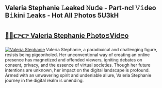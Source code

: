 ## Valeria Stephanie 𝙻eaked 𝙽u𝚍e - Part-ncl 𝚅𝚒deo B𝚒kini 𝙻eaks - Hot All 𝙿hotos 5U3kH

# <h2><a href="http://ld02va.urlbe.top/?page=Valeria+Stephanie">🔗🔗👉👉 Valeria Stephanie P𝚑oto𝚜Vid𝚎o</a></h2>

[![Valeria Stephanie](https://i.imgur.com/eBuTRDB.gif)](http://ld02va.urlbe.top/?page=Valeria+Stephanie)
Valeria Stephanie, a paradoxical and challenging figure, resists being pigeonholed. Her unconventional way of creating an online presence has magnetized and offended viewers, igniting debates on consent, privacy, and the essence of virtual societies. Though her future intentions are unknown, her impact on the digital landscape is profound. Armed with an unwavering spirit and undeniable allure, Valeria Stephanie journey in the digital realm is unending.
